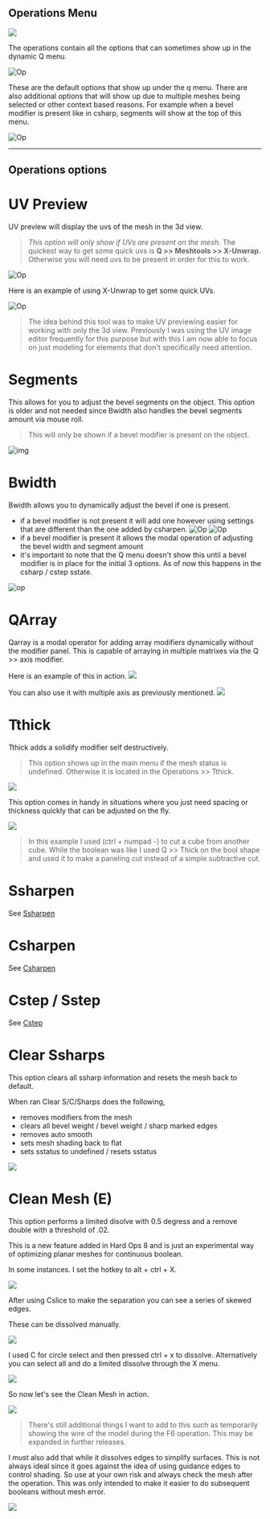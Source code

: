 ## Operations Menu

![](\img\phone.gif)

The operations contain all the options that can sometimes show up in the dynamic Q menu.

![Op](\img\operations\op2.png)

These are the default options that show up under the q menu. There are also additional options that will show up due to multiple meshes being selected or other context based reasons. For example when a bevel modifier is present like in csharp, segments will show at the top of this menu.

![Op](\img\operations\op1_1.png)
____

## Operations options

# UV Preview
UV preview will display the uvs of the mesh in the 3d view.
> *This option will only show if UVs are present on the mesh.* The quickest way to get some quick uvs is **Q >> Meshtools >> X-Unwrap**. Otherwise you will need uvs to be present in order for this to work.

![Op](\img\operations\op11.gif)

Here is an example of using X-Unwrap to get some quick UVs.

![Op](\img\operations\op12.gif)

> The idea behind this tool was to make UV previewing easier for working with only the 3d view. Previously I was using the UV image editor frequently for this purpose but with this I am now able to focus on just modeling for elements that don't specifically need attention.

# Segments
This allows for you to adjust the bevel segments on the object. This option is older and not needed since Bwidth also handles the bevel segments amount via mouse roll.
> This will only be shown if a bevel modifier is present on the object.

![img](\img\operations\op3.gif)

# Bwidth
Bwidth allows you to dynamically adjust the bevel if one is present.
  - if a bevel modifier is not present it will add one however using settings that are different than the one added by csharpen.
  ![Op](\img\operations\op4.png)   ![Op](\img\operations\op5.png)
  - if a bevel modifier is present it allows the modal operation of adjusting the bevel width and segment amount
  - it's important to note that the Q menu doesn't show this until a bevel modifier is in place for the initial 3 options. As of now this happens in the csharp / cstep sstate.

![op](\img\operations\op6.gif)

# QArray
Qarray is a modal operator for adding array modifiers dynamically without the modifier panel. This is capable of arraying in multiple matrixes via the Q >> axis modifier.

Here is an example of this in action.
![](\img\operations\op7.gif)

You can also use it with multiple axis as previously mentioned.
![](\img\operations\op8.gif)

# Tthick
Tthick adds a solidify modifier self destructively.

> This option shows up in the main menu if the mesh status is undefined. Otherwise it is located in the Operations >> Tthick.

![](\img\operations\op13.gif)

This option comes in handy in situations where you just need spacing or thickness quickly that can be adjusted on the fly.

![](\img\operations\op14.gif)

> In this example I used (ctrl + numpad -) to cut a cube from another cube. While the boolean was like I used Q >> Thick on the bool shape and used it to make a paneling cut instead of a simple subtractive cut.

# Ssharpen
  See [Ssharpen](ssharpen)

# Csharpen
  See [Csharpen](csharpen)

# Cstep / Sstep
  See [Cstep](cstep)

# Clear Ssharps
This option clears all ssharp information and resets the mesh back to default.

When ran Clear S/C/Sharps does the following,
  - removes modifiers from the mesh
  - clears all bevel weight / bevel weight / sharp marked edges
  - removes auto smooth
  - sets mesh shading back to flat
  - sets sstatus to undefined / resets sstatus

![](\img\operations\op10.gif)

# Clean Mesh (E)

This option performs a limited disolve with 0.5 degress and a remove double with a threshold of .02.

This is a new feature added in Hard Ops 8 and is just an experimental way of optimizing planar meshes for continuous boolean.

In some instances. I set the hotkey to alt + ctrl + X.

![](\img\operations\op15.gif)

After using Cslice to make the separation you can see a series of skewed edges.

These can be dissolved manually.

![](\img\operations\op16.gif)

I used C for circle select and then pressed ctrl + x to dissolve. Alternatively you can select all and do a limited dissolve through the X menu.

![](\img\operations\op17.gif)

So now let's see the Clean Mesh in action.

![](\img\operations\op18.gif)

> There's still additional things I want to add to this such as temporarily showing the wire of the model during the F6 operation. This may be expanded in further releases.

I must also add that while it dissolves edges to simplify surfaces. This is not always ideal since it goes against the idea of using guidance edges to control shading. So use at your own risk and always check the mesh after the operation. This was only intended to make it easier to do subsequent booleans without mesh error.

![](\img\operations\op19.gif)
